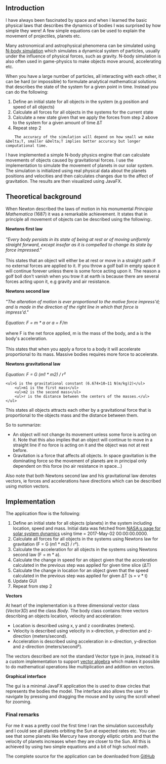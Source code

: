 <h2>Introduction</h2>
<p>
    I have always been fascinated by space and when I learned the basic physical laws that describes the dynamics of bodies I was surprised by how simple they were! A few simple equations can be used to explain the movement of projectiles, planets etc.
</p>
<p>
    Many astronomical and astrophysical phenomena can be simulated using <a href="https://en.wikipedia.org/wiki/N-body_simulation" target="_blank">N-body simulation</a> which simulates a dynamical system of particles, usually under the influence of physical forces, such as gravity. N-body simulation is also often used in game-physics to make objects move around, accelerating etc.
</p>
<p>
    When you have a large number of particles, all interacting with each other, it can be hard (or impossible) to formulate analytical mathematical solutions that describes the state of the system for a given point in time. Instead you can do the following:
        <ol>
            <li>Define an initial state for all objects in the system (e.g position and speed of all objects)</li>
            <li>Calculate all forces for all objects in the systems for the current state</li>
            <li>Calculate a new state given that we apply the forces from step 2 above to the system for a given amount of time &Delta;T</li>
            <li>Repeat step 2</li>
        </ol>
</p>
<p>
    
        The accuracy of the simulation will depend on how small we make &Delta;T, smaller &Delta;T implies better accuracy but longer computational time.
</p>
<p>
    I have implemented a simple N-body physics engine that can calculate movements of objects caused by gravitational forces. I use the implementation to simulate the movement of planets in our solar system. The simulation is initialized using real physical data about the planets positions and velocities and then calculates changes due to the affect of gravitation. The results are then  visualized using JavaFX.
</p>
<p>
    
</p>

<h2>Theoretical background</h2>
<p>
    When Newton described the laws of motion in his monumental <i>Principia Mathematica</i> (1687) it was a remarkable achievement. It states that in principle all movement of objects can be described using the following:.
</p>
<p>
    <b>Newtons first law</b></br></br>
    <i>"Every body persists in its state of being at rest or of moving uniformly straight forward, except insofar as it is compelled to change its state by force impressed."</i></br></br>
    This states that an object will either be at rest or move in a straight path if no external forces are applied to it. If you throw a golf ball in empty space it will continue forever unless there is some force acting upon it. The reason a golf boll don't vanish when you trow it at earth is because there are several forces acting upon it, e.g gravity and air resistance.
</p>
<p>
    <b>Newtons second law</b></br></br>
    <i>"The alteration of motion is ever proportional to the motive force impress'd; and is made in the direction of the right line in which that force is impress'd."</i></br></br>
    <i>Equation: F = m * a or a = F/m</i></br></br>
     where F is the net force applied, m is the mass of the body, and a is the body's acceleration.
    </br></br>
    This states that when you apply a force to a body it will accelerate proportional to its mass. Massive bodies requires more force to accelerate.
    
    
</p>
<p>
    <b>Newtons gravitational law</b></br></br>
    <i>Equation: F = G (m1 * m2) / r²</i></br>
    
    <ul>G is the gravitational constant (6.674×10−11 N(m/kg)2)</ul>
        <ul>m1 is the first mass</ul>
        <ul>m2 is the second mass</ul>
        <ul>r is the distance between the centers of the masses.</ul>
    </ul>
</p>
<p>
    This states all objects attracts each other by a gravitational force that is proportional to the objects mass and the distance between them.
</p>
<p>
    So to summarize:
    <ul>
        <li>An object will not change its movement unless some force is acting on it. Note that this also implies that an object will continue to move in a straight line if no force is acting on it and the object was not at rest before.
        </li>
        <li>Gravitation is a force that affects all objects. In space gravitation is the dominating force so the movement of planets are in principal only dependent on this force (no air resistance in space...)</li>
    </ul>
</p>
<p>
    Also note that both Newtons second law and his gravitational law denotes vectors, ie forces and accelerations have directions which can be described using motion vectors.
</p>
<h2>Implementation</h2>
<p>
    The application flow is the following:
     <ol>
            <li>Define an initial state for all objects (planets) in the system including location, speed and mass. Initial data was fetched from  <a href="https://ssd.jpl.nasa.gov/horizons.cgi" target="_blank">NASA:s page for solar system dynamics</a> using time =  2017-May-02 00:00:00.0000.</li>
            <li>Calculate all forces for all objects in the systems using Newtons law for gravitation (F = G (m1 * m2) / r²).</li>
            <li>Calculate the acceleration for all objects in the systems using Newtons second law (F = m * a).</li>
            <li>Calculate the change in speed for an object given that the acceleration calculated in the previous step was applied for given time slice (&Delta;T)</li>
            <li>Calculate the change in location for an object given that the speed calculated in the previous step was applied for given &Delta;T (s = v * t)</li>
            <li>Update GUI</li>
            <li>Repeat from step 2</li>
        </ol>
</p>

<b><p>Vectors</p></b>
<p>
    At heart of the implementation is a three dimensional vector class (<i>Vector3D</i>) and the class <i>Body</i>. The body class contains three vectors describing an objects location, velocity and acceleration:
</p>
<p>
    <ul>
    <li>Location is described using x, y and z coordinates (meters).</li>
    <li>Velocity is described using velocity in x-direction, y-direction and z-direction (meters/second).</li>
    <li>Acceleration is described using acceleration in x-direction, y-direction and z-direction (meters/second²).</li>
    </ul>
</p>
<p>
    The vectors described are not the standard Vector type in java, instead it is a custom implementation to support <a href="https://en.wikipedia.org/wiki/Vector_algebra" target="_blank">vector algebra</a> which makes it possible to do mathematical operations like multiplication and addition on vectors.
</p>
<b><p>Graphical interface</p></b>
<p>
    The gui is a minimal JavaFX application the is used to draw circles that represents the bodies the model. The interface also allows the user to navigate by pressing and dragging the mouse and by using the scroll wheel for zooming.
</p>

<h3>Final remarks</h3>
<p>
    For me it was a pretty cool the first time I ran the simulation successfully and I could see all planets orbiting the Sun at expected rates etc. You can see that some planets like Mercury have strongly elliptic orbits and that the velocity of planets increases when they are closer to the Sun. All this is achieved by using two simple equations and a bit of high school math.
</p>
<p>
    The complete source for the application can be downloaded from <a href="https://github.com/milin44/nbody" target="_blank">GitHub</a>
</p>
